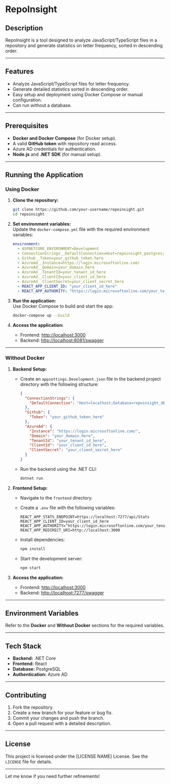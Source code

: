 # RepoInsight  

## Description  
RepoInsight is a tool designed to analyze JavaScript/TypeScript files in a repository and generate statistics on letter frequency, sorted in descending order.  

---

## Features  
- Analyze JavaScript/TypeScript files for letter frequency.  
- Generate detailed statistics sorted in descending order.  
- Easy setup and deployment using Docker Compose or manual configuration.
- Can run without a database.

---

## Prerequisites  
- **Docker and Docker Compose** (for Docker setup).  
- A valid **GitHub token** with repository read access.  
- Azure AD credentials for authentication.  
- **Node.js** and **.NET SDK** (for manual setup).  

---

## Running the Application  

### Using Docker  

1. **Clone the repository:**  
   ```bash  
   git clone https://github.com/your-username/repoinsight.git  
   cd repoinsight  
   ```  

2. **Set environment variables:**  
   Update the `docker-compose.yml` file with the required environment variables:  
   ```yaml  
   environment:  
     - ASPNETCORE_ENVIRONMENT=Development  
     - ConnectionStrings__DefaultConnection=Host=repoinsight_postgres;Database=repoinsight_db;Username=admin;Password=admin  
     - Github__Token=your_github_token_here  
     - AzureAd__Instance=https://login.microsoftonline.com/  
     - AzureAd__Domain=your_domain_here  
     - AzureAd__TenantId=your_tenant_id_here  
     - AzureAd__ClientId=your_client_id_here  
     - AzureAd__ClientSecret=your_client_secret_here
     - REACT_APP_CLIENT_ID: "your_client_id_here"
     - REACT_APP_AUTHORITY: "https://login.microsoftonline.com/your_tenant_id_here"  
   ```  

3. **Run the application:**  
   Use Docker Compose to build and start the app:  
   ```bash  
   docker-compose up --build  
   ```  

4. **Access the application:**  
   - Frontend: [http://localhost:3000](http://localhost:3000)
   - Backend: [http://localhost:8081/swagger](http://localhost:8081/swagger)

---

### Without Docker  

1. **Backend Setup:**  
   - Create an `appsettings.Development.json` file in the backend project directory with the following structure:  
     ```json  
     {  
       "ConnectionStrings": {  
         "DefaultConnection": "Host=localhost;Database=repoinsight_db;Username=admin;Password=admin"  
       },  
       "Github": {  
         "Token": "your_github_token_here"  
       },  
       "AzureAd": {  
         "Instance": "https://login.microsoftonline.com/",  
         "Domain": "your_domain_here",  
         "TenantId": "your_tenant_id_here",  
         "ClientId": "your_client_id_here",  
         "ClientSecret": "your_client_secret_here"  
       }  
     }  
     ```  
   - Run the backend using the .NET CLI:  
     ```bash  
     dotnet run  
     ```  

2. **Frontend Setup:**  
   - Navigate to the `frontend` directory.  
   - Create a `.env` file with the following variables:  
     ```env  
     REACT_APP_STATS_ENDPOINT=https://localhost:7277/api/Stats
     REACT_APP_CLIENT_ID=your_client_id_here  
     REACT_APP_AUTHORITY="https://login.microsoftonline.com/your_tenant_id_here"    
     REACT_APP_REDIRECT_URI=http://localhost:3000  
     ```  

   - Install dependencies:  
     ```bash  
     npm install  
     ```  

   - Start the development server:  
     ```bash  
     npm start  
     ```  

3. **Access the application:**  
   - Frontend: [http://localhost:3000](http://localhost:3000)
   - Backend: [http://localhost:7277/swagger](http://localhost:7277/swagger  )

---

## Environment Variables  

Refer to the **Docker** and **Without Docker** sections for the required variables.  

---

## Tech Stack  
- **Backend:** .NET Core  
- **Frontend:** React  
- **Database:** PostgreSQL  
- **Authentication:** Azure AD  

---

## Contributing  
1. Fork the repository.  
2. Create a new branch for your feature or bug fix.  
3. Commit your changes and push the branch.  
4. Open a pull request with a detailed description.  

---

## License  
This project is licensed under the [LICENSE NAME] License. See the `LICENSE` file for details.  

--- 

Let me know if you need further refinements!
